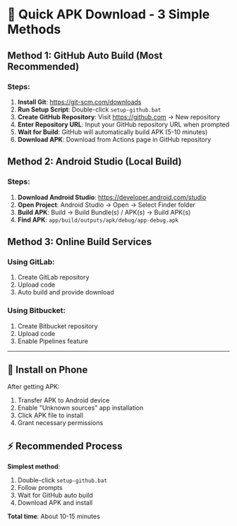 # 🚀 Quick APK Download - 3 Simple Methods

## Method 1: GitHub Auto Build (Most Recommended)

### Steps:
1. **Install Git**: https://git-scm.com/downloads
2. **Run Setup Script**: Double-click `setup-github.bat`
3. **Create GitHub Repository**: Visit https://github.com → New repository
4. **Enter Repository URL**: Input your GitHub repository URL when prompted
5. **Wait for Build**: GitHub will automatically build APK (5-10 minutes)
6. **Download APK**: Download from Actions page in GitHub repository

## Method 2: Android Studio (Local Build)

### Steps:
1. **Download Android Studio**: https://developer.android.com/studio
2. **Open Project**: Android Studio → Open → Select Finder folder
3. **Build APK**: Build → Build Bundle(s) / APK(s) → Build APK(s)
4. **Find APK**: `app/build/outputs/apk/debug/app-debug.apk`

## Method 3: Online Build Services

### Using GitLab:
1. Create GitLab repository
2. Upload code
3. Auto build and provide download

### Using Bitbucket:
1. Create Bitbucket repository
2. Upload code
3. Enable Pipelines feature

---

## 📱 Install on Phone

After getting APK:
1. Transfer APK to Android device
2. Enable "Unknown sources" app installation
3. Click APK file to install
4. Grant necessary permissions

## ⚡ Recommended Process

**Simplest method**:
1. Double-click `setup-github.bat`
2. Follow prompts
3. Wait for GitHub auto build
4. Download APK and install

**Total time**: About 10-15 minutes 